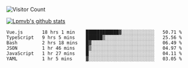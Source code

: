 ![Visitor Count](https://profile-counter.glitch.me/Lpmvb/count.svg)

[![Lpmvb's github stats](https://github-readme-stats.vercel.app/api?username=lpmvb&show_icons=true&title_color=fff&icon_color=79ff97&text_color=9f9f9f&bg_color=151515)](https://github.com/anuraghazra/github-readme-stats)

<!--
Here are some ideas to get you started:

- 🔭 I’m currently working on ...
- 🌱 I’m currently learning ...
- 👯 I’m looking to collaborate on ...
- 🤔 I’m looking for help with ...
- 💬 Ask me about ...
- 📫 How to reach me: ...
- 😄 Pronouns: ...
- ⚡ Fun fact: ...
-->

<!--START_SECTION:waka-->

```text
Vue.js       18 hrs 1 min    ████████████▓░░░░░░░░░░░░   50.71 %
TypeScript   9 hrs 5 mins    ██████▒░░░░░░░░░░░░░░░░░░   25.56 %
Bash         2 hrs 18 mins   █▓░░░░░░░░░░░░░░░░░░░░░░░   06.49 %
JSON         1 hr 46 mins    █▒░░░░░░░░░░░░░░░░░░░░░░░   04.97 %
JavaScript   1 hr 27 mins    █░░░░░░░░░░░░░░░░░░░░░░░░   04.11 %
YAML         1 hr 5 mins     ▓░░░░░░░░░░░░░░░░░░░░░░░░   03.05 %
```

<!--END_SECTION:waka-->
